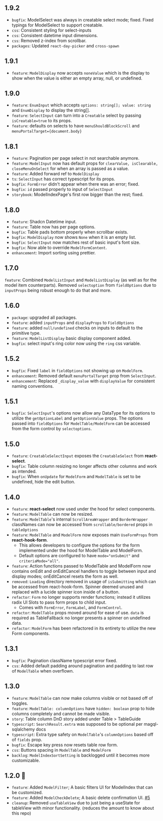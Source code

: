 ## 1.9.2
- `bugfix`: ModelSelect was always in creatable select mode; fixed. Fixed typings for ModelSelect to support creatable.
- `css`: Consistent styling for select-inputs
- `css`: Consistent datetime input dimensions. 
- `css`: Removed z-index from scrollbar.
- `packages`: Updated `react-day-picker` and `cross-spawn`

## 1.9.1
- `feature`: `ModelDisplay` now accepts `noneValue` which is the display to show when the value is either an empty array, null, or undefined. 

## 1.9.0
- `feature`: `EnumInput` which accepts `options: string[]; value: string` and `EnumDisplay` to display the string[].
- `feature`: `SelectInput` can turn into a `Creatable` select by passing `isCreatable=true` to its props. 
- `feature`: defaults on selects to have `menuShouldBlockScroll` and `menuPortalTarget={document.body}`

## 1.8.1
- `feature`: Pagination per page select in not searchable anymore.
- `feature`: `ModelInput` now has default props for `clearValue, isClearable, closeMenuOnSelect` for when an array is passed as a value.
- `feature`: Added forward ref to `ModelDisplay`
- `ts`: `SelectInput` has correct typescript for its props.
- `bugfix`: `FormError` didn't appear when there was an error; fixed. 
- `bugfix`: `id` passed properly to input of `SelectInput`
- `storybook`: ModelIndexPage's first row bigger than the rest; fixed.

## 1.8.0
- `feature`: Shadcn Datetime input. 
- `feature`: Table now has per page options.
- `bugfix`: Table pads bottom properly when scrollbar exists.
- `bugfix`: `ModelDisplay` now shows `None` when it is an empty list.
- `bugfix`: `SelectInput` now matches rest of basic input's font size.
- `bugfix`: Now able to override `ModelFormContent`.
- `enhancement`: Import sorting using prettier.

## 1.7.0
`feature`: Combined `ModelListInput` and `ModelListDisplay` (as well as for the model item counterparts). Removed `selectoption` from `fieldOptions` due to `inputProps` being robust enough to do that and more.

## 1.6.0
- `package`: upgraded all packages.
- `feature`: added `inputProps` and `displayProps` to `FieldOptions` 
- `feature`: added `null/undefined` checks on inputs to default to the primitive type.
- `feature`: `ModelListDisplay` basic display component added. 
- `bugfix`: select input's ring color now using the `ring` css variable.
 
## 1.5.2 
- `bugfix`: Fixed `label` in `fieldOptions` not showing up on `ModelForm`.
- `enhancement`: Removed default `menuPortalTarget` prop from `SelectInput`.
- `enhancement`: Replaced `_display_value` with `displayValue` for consistent naming conventions. 

## 1.5.1
- `bugfix`: `SelectInput`'s options now allow any DataType for its options to utilize the `getOptionLabel` and `getOptionValue` props. The options passed into `fieldOptions` for `ModelTable/ModelForm` can be accessed from the form control by `selectoptions`. 

## 1.5.0
- `feature`: `CreatableSelectInput` exposes the `CreatableSelect` from **react-select**.
- `bugfix`: Table column resizing no longer affects other columns and work as intended.
- `bugfix`: When `onUpdate` for `ModelForm` and `ModelTable` is set to be undefined, hide the edit button.  

## 1.4.0
- `feature`: **react-select** now used under the hood for select components.
- `feature`: `ModelTable` can now be resized. 
- `feature`: `ModelTable`'s internal `ScrollAreaWrapper` and `BorderWrapper` classNames can now be accessed from `scrollable/bordered` props in  `tableOptions`
- `feature`: `ModelTable` and `ModelForm` now exposes main `UseFormProps` from **react-hook-form**.
  - This allows developers to configure the options for the form implemented under the hood for ModelTable and ModelForm. 
  - Default options are configured to have `mode="onSubmit"` and `criteriaMode="all"`. 
- `feature`: Action functions passed to ModelTable and ModelForm now contains onEdit and onEditCancel handlers to toggle between input and display modes; onEditCancel resets the form as well.  
- `removed`: `Loading` directory removed in usage of `isSubmitting` which can be accessed from react-hook-form. Spinner deemed unused and replaced with a lucide spinner icon inside of a button.
- `refactor`: `Form` no longer supports render functions; instead it utilizes radix UI Slots to pass form props to child input. 
  - Comes with `FormError`, `FormLabel`, and `FormControl`.
- `refactor`: `ModelTable` props moved around for ease of use. `data` is required as TableFallback no longer presents a spinner on undefined data. 
- `refactor`: `ModelForm` has been refactored in its entirety to utilize the new Form components. 

## 1.3.1
- `bugfix`: Pagination className typescript error fixed. 
- `css`: Added default padding around pagination and padding to last row of `ModelTable` when overflown.

## 1.3.0
- `feature`: `ModelTable` can now make columns visible or not based off of toggles.
- `feature`: `ModelTable: columnOptions` have `hidden: boolean` prop to hide columns completely and cannot be made visible. 
- `story`: Table column DnD story added under Table > TableGuide 
- `typescript`: `SearchResult.extra` was supposed to be optional per magql-sqlalchemy docs
- `typescript`: Extra type safety on `ModelTable`'s `columnOptions` based off of `fields` prop.
- `bugfix`: Escape key press now resets table row form. 
- `css`: Buttons spacing in `ModelTable` and `ModelForm`
- `backlog`: `ModelIndexSortSetting` is backlogged until it becomes more customizable. 

## 1.2.0 🎉 
- `feature`: Added `ModelFilter`; A basic filters UI for ModelIndex that can be customized.
- `feature`: Added `ModelCheckDelete`; A basic delete confirmation UI. [#5](https://github.com/autoinvent/conveyor/issues/5)
- `cleanup`: Removed `useTableView` due to just being a useState for tableView with minor functionality. (reduces the amount to know about this repo)